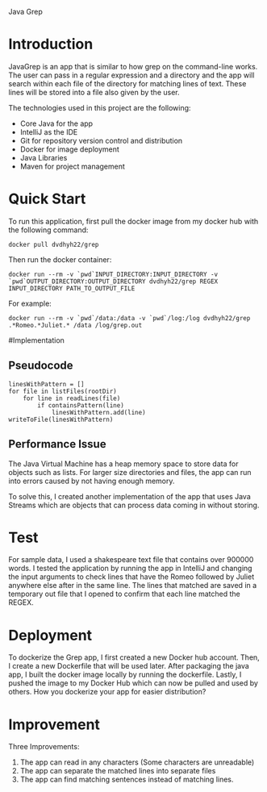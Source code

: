 Java Grep
# Introduction
JavaGrep is an app that is similar to how grep on the command-line
works. The user can pass in a regular expression and a directory
and the app will search within each file of the directory for matching
lines of text. These lines will be stored into a file also given
by the user.

The technologies used in this project are the following:
- Core Java for the app
- IntelliJ as the IDE
- Git for repository version control and distribution
- Docker for image deployment
- Java Libraries
- Maven for project management

# Quick Start
To run this application, first pull the docker image from my docker hub
with the following command:
```
docker pull dvdhyh22/grep
```
Then run the docker container:
```
docker run --rm -v `pwd`INPUT_DIRECTORY:INPUT_DIRECTORY -v `pwd`OUTPUT_DIRECTORY:OUTPUT_DIRECTORY dvdhyh22/grep REGEX INPUT_DIRECTORY PATH_TO_OUTPUT_FILE
```
For example:
```
docker run --rm -v `pwd`/data:/data -v `pwd`/log:/log dvdhyh22/grep .*Romeo.*Juliet.* /data /log/grep.out
```


#Implementation

## Pseudocode
```
linesWithPattern = []
for file in listFiles(rootDir)
    for line in readLines(file)
        if containsPattern(line)
            linesWithPattern.add(line)
writeToFile(linesWithPattern)
```
## Performance Issue
The Java Virtual Machine has a heap memory
space to store data for objects such as lists. For larger size
directories and files, the app can run into errors caused by not
having enough memory.

To solve this, I created another implementation of the app that
uses Java Streams which are objects that can process data coming
in without storing.

# Test
For sample data, I used a shakespeare text file that contains over
900000 words. I tested the application by running the app in IntelliJ
and changing the input arguments to check lines that have the Romeo
followed by Juliet anywhere else after in the same line. The lines
that matched are saved in a temporary out file that I opened to confirm
that each line matched the REGEX.

# Deployment
To dockerize the Grep app, I first created a new Docker hub account.
Then, I create a new Dockerfile that will be used later.
After packaging the java app, I built the docker image locally by
running the dockerfile.
Lastly, I pushed the image to my Docker Hub which can now be pulled
and used by others.
How you dockerize your app for easier distribution?

# Improvement
Three Improvements:
1. The app can read in any characters (Some characters are unreadable)
2. The app can separate the matched lines into separate files
3. The app can find matching sentences instead of matching lines.